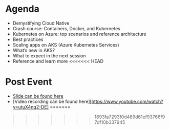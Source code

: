 # Agenda

* Demystifying Cloud Native 
* Crash course: Containers, Docker, and Kubernetes
* Kubernetes on Azure: top scenarios and reference architecture
* Best practices
* Scaling apps on AKS (Azure Kubernetes Services)
* What’s new in AKS? 
* What to expect in the next session
* Reference and learn more
<<<<<<< HEAD

# Post Event
* [Slide can be found here](slides/Unleash-CloudNativeAKS-share.pdf)
* [Video recording can be found here][https://www.youtube.com/watch?v=utuX4nq2-DE]
=======
>>>>>>> 1693fa7293f0d489d61ef93766f97df10b337945
